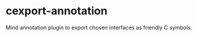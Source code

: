 cexport-annotation
==================

Mind annotation plugin to export chosen interfaces as friendly C symbols.
